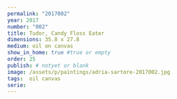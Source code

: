 ```yaml
---
permalink: "2017002"
year: 2017
number: "002"
title: Tudor, Candy Floss Eater
dimensions: 35.8 x 27.8
medium: oil on canvas
show_in_home: true #true or empty
order: 25
publish: # notyet or blank
image: /assets/p/paintings/adria-sartore-2017002.jpg
tags:  oil canvas
serie:
---
```

